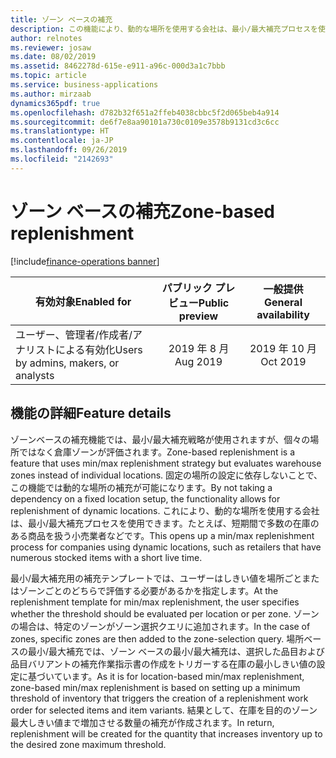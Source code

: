 ```yaml
---
title: ゾーン ベースの補充
description: この機能により、動的な場所を使用する会社は、最小/最大補充プロセスを使用できます。たとえば、短期間で多数の在庫のある商品を扱う小売業者などです。
author: relnotes
ms.reviewer: josaw
ms.date: 08/02/2019
ms.assetid: 8462278d-615e-e911-a96c-000d3a1c7bbb
ms.topic: article
ms.service: business-applications
ms.author: mirzaab
dynamics365pdf: true
ms.openlocfilehash: d782b32f651a2ffeb4038cbbc5f2d065beb4a914
ms.sourcegitcommit: de6f7e8aa90101a730c0109e3578b9131cd3c6cc
ms.translationtype: HT
ms.contentlocale: ja-JP
ms.lasthandoff: 09/26/2019
ms.locfileid: "2142693"
---
```

# <a name="zone-based-replenishment"></a><span data-ttu-id="99ff4-103">ゾーン ベースの補充</span><span class="sxs-lookup"><span data-stu-id="99ff4-103">Zone-based replenishment</span></span>
[!include[finance-operations banner](../includes/finance-operations.md)]

| <span data-ttu-id="99ff4-104">有効対象</span><span class="sxs-lookup"><span data-stu-id="99ff4-104">Enabled for</span></span>    |  <span data-ttu-id="99ff4-105">パブリック プレビュー</span><span class="sxs-lookup"><span data-stu-id="99ff4-105">Public preview</span></span> | <span data-ttu-id="99ff4-106">一般提供</span><span class="sxs-lookup"><span data-stu-id="99ff4-106">General availability</span></span> | 
| ---------- | :----------: |:----------: |
|<span data-ttu-id="99ff4-107">ユーザー、管理者/作成者/アナリストによる有効化</span><span class="sxs-lookup"><span data-stu-id="99ff4-107">Users by admins, makers, or analysts</span></span>|<span data-ttu-id="99ff4-108">2019 年 8 月</span><span class="sxs-lookup"><span data-stu-id="99ff4-108">Aug 2019</span></span>| <span data-ttu-id="99ff4-109">2019 年 10 月</span><span class="sxs-lookup"><span data-stu-id="99ff4-109">Oct 2019</span></span>|






## <a name="feature-details"></a><span data-ttu-id="99ff4-110">機能の詳細</span><span class="sxs-lookup"><span data-stu-id="99ff4-110">Feature details</span></span>
<!--feature detail start -->
<span data-ttu-id="99ff4-111">ゾーンベースの補充機能では、最小/最大補充戦略が使用されますが、個々の場所ではなく倉庫ゾーンが評価されます。</span><span class="sxs-lookup"><span data-stu-id="99ff4-111">Zone-based replenishment is a feature that uses min/max replenishment strategy but evaluates warehouse zones instead of individual locations.</span></span> <span data-ttu-id="99ff4-112">固定の場所の設定に依存しないことで、この機能では動的な場所の補充が可能になります。</span><span class="sxs-lookup"><span data-stu-id="99ff4-112">By not taking a dependency on a fixed location setup, the functionality allows for replenishment of dynamic locations.</span></span> <span data-ttu-id="99ff4-113">これにより、動的な場所を使用する会社は、最小/最大補充プロセスを使用できます。たとえば、短期間で多数の在庫のある商品を扱う小売業者などです。</span><span class="sxs-lookup"><span data-stu-id="99ff4-113">This opens up a min/max replenishment process for companies using dynamic locations, such as retailers that have numerous stocked items with a short live time.</span></span> 

<span data-ttu-id="99ff4-114">最小/最大補充用の補充テンプレートでは、ユーザーはしきい値を場所ごとまたはゾーンごとのどちらで評価する必要があるかを指定します。</span><span class="sxs-lookup"><span data-stu-id="99ff4-114">At the replenishment template for min/max replenishment, the user specifies whether the threshold should be evaluated per location or per zone.</span></span> <span data-ttu-id="99ff4-115">ゾーンの場合は、特定のゾーンがゾーン選択クエリに追加されます。</span><span class="sxs-lookup"><span data-stu-id="99ff4-115">In the case of zones, specific zones are then added to the zone-selection query.</span></span> <span data-ttu-id="99ff4-116">場所ベースの最小/最大補充では、ゾーン ベースの最小/最大補充は、選択した品目および品目バリアントの補充作業指示書の作成をトリガーする在庫の最小しきい値の設定に基づいています。</span><span class="sxs-lookup"><span data-stu-id="99ff4-116">As it is for location-based min/max replenishment, zone-based min/max replenishment is based on setting up a minimum threshold of inventory that triggers the creation of a replenishment work order for selected items and item variants.</span></span> <span data-ttu-id="99ff4-117">結果として、在庫を目的のゾーン最大しきい値まで増加させる数量の補充が作成されます。</span><span class="sxs-lookup"><span data-stu-id="99ff4-117">In return, replenishment will be created for the quantity that increases inventory up to the desired zone maximum threshold.</span></span>
<!--feature detail end -->











